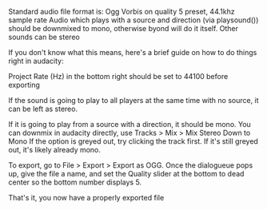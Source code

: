 Standard audio file format is:
Ogg Vorbis on quality 5 preset, 44.1khz sample rate
Audio which plays with a source and direction (via playsound()) should be downmixed to mono, otherwise byond will do it itself.
Other sounds can be stereo

If you don't know what this means, here's a brief guide on how to do things right in audacity:

Project Rate (Hz) in the bottom right should be set to 44100 before exporting

If the sound is going to play to all players at the same time with no source, it can be left as stereo.

If it is going to play from a source with a direction, it should be mono.
You can downmix in audacity directly, use Tracks > Mix > Mix Stereo Down to Mono
If the option is greyed out, try clicking the track first. If it's still greyed out, it's likely already mono.

To export, go to File > Export > Export as OGG. Once the dialogueue pops up, give the file a name, and set the Quality slider at the bottom to dead center so the bottom number displays 5.

That's it, you now have a properly exported file
